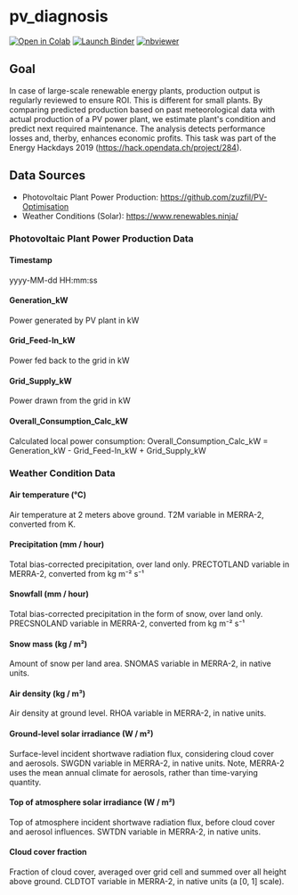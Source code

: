 # pv_diagnosis

[![Open in Colab](https://colab.research.google.com/assets/colab-badge.svg)](https://colab.research.google.com/github/andygubser/pv_diagnosis/blob/master)
[![Launch Binder](https://mybinder.org/badge_logo.svg)](https://mybinder.org/v2/gh/andygubser/pv_diagnosis/master)
[![nbviewer](https://img.shields.io/badge/view%20on-nbviewer-brightgreen.svg)](https://nbviewer.jupyter.org/github/andygubser/pv_diagnosis/tree/master/)

## Goal
In case of large-scale renewable energy plants, production output is regularly reviewed to ensure ROI. This is different for small plants. By comparing predicted production based on past meteorological data with actual production of a PV power plant, we estimate plant's condition and predict next required maintenance. The analysis detects performance losses and, therby, enhances economic profits. This task was part of the Energy Hackdays 2019 (https://hack.opendata.ch/project/284). 

## Data Sources
- Photovoltaic Plant Power Production: https://github.com/zuzfil/PV-Optimisation
- Weather Conditions (Solar): https://www.renewables.ninja/


### Photovoltaic Plant Power Production Data

#### Timestamp
yyyy-MM-dd HH:mm:ss

#### Generation_kW
Power generated by PV plant in kW

#### Grid_Feed-In_kW
Power fed back to the grid in kW

#### Grid_Supply_kW
Power drawn from the grid in kW

#### Overall_Consumption_Calc_kW
Calculated local power consumption: Overall_Consumption_Calc_kW = Generation_kW - Grid_Feed-In_kW + Grid_Supply_kW


### Weather Condition Data

#### Air temperature (°C)
Air temperature at 2 meters above ground. T2M variable in MERRA-2, converted from K.

#### Precipitation (mm / hour)
Total bias-corrected precipitation, over land only. PRECTOTLAND variable in MERRA-2, converted from kg m⁻² s⁻¹

#### Snowfall (mm / hour)
Total bias-corrected precipitation in the form of snow, over land only. PRECSNOLAND variable in MERRA-2, converted from kg m⁻² s⁻¹

#### Snow mass (kg / m²)
Amount of snow per land area. SNOMAS variable in MERRA-2, in native units.

#### Air density (kg / m³)
Air density at ground level. RHOA variable in MERRA-2, in native units.

#### Ground-level solar irradiance (W / m²)
Surface-level incident shortwave radiation flux, considering cloud cover and aerosols. SWGDN variable in MERRA-2, in native units. Note, MERRA-2 uses the mean annual climate for aerosols, rather than time-varying quantity.

#### Top of atmosphere solar irradiance (W / m²)
Top of atmosphere incident shortwave radiation flux, before cloud cover and aerosol influences. SWTDN variable in MERRA-2, in native units.

#### Cloud cover fraction
Fraction of cloud cover, averaged over grid cell and summed over all height above ground. CLDTOT variable in MERRA-2, in native units (a [0, 1] scale).
